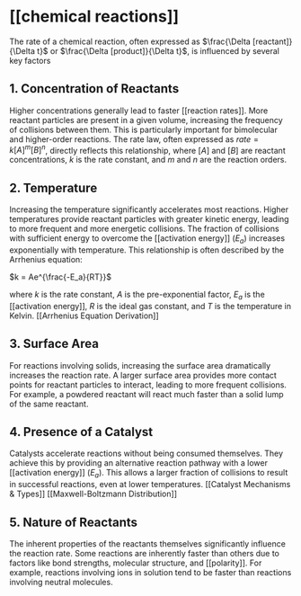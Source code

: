 
# [[chemical reactions]]

The rate of a chemical reaction, often expressed as $\frac{\Delta [reactant]}{\Delta t}$ or $\frac{\Delta [product]}{\Delta t}$, is influenced by several key factors

## 1. Concentration of Reactants

Higher concentrations generally lead to faster [[reaction rates]].  More reactant particles are present in a given volume, increasing the frequency of collisions between them.  This is particularly important for bimolecular and higher-order reactions.  The rate law, often expressed as  $rate = k[A]^m[B]^n$, directly reflects this relationship, where  $[A]$ and $[B]$ are reactant concentrations, $k$ is the rate constant, and $m$ and $n$ are the reaction orders.

## 2. Temperature

Increasing the temperature significantly accelerates most reactions.  Higher temperatures provide reactant particles with greater kinetic energy, leading to more frequent and more energetic collisions.  The fraction of collisions with sufficient energy to overcome the [[activation energy]] ($E_a$) increases exponentially with temperature. This relationship is often described by the Arrhenius equation:

$k = Ae^{\frac{-E_a}{RT}}$

where $k$ is the rate constant, $A$ is the pre-exponential factor, $E_a$ is the [[activation energy]], $R$ is the ideal gas constant, and $T$ is the temperature in Kelvin.  [[Arrhenius Equation Derivation]]

## 3. Surface Area

For reactions involving solids, increasing the surface area dramatically increases the reaction rate.  A larger surface area provides more contact points for reactant particles to interact, leading to more frequent collisions.  For example, a powdered reactant will react much faster than a solid lump of the same reactant.

## 4. Presence of a Catalyst

Catalysts accelerate reactions without being consumed themselves. They achieve this by providing an alternative reaction pathway with a lower [[activation energy]] ($E_a$).  This allows a larger fraction of collisions to result in successful reactions, even at lower temperatures.  [[Catalyst Mechanisms & Types]] [[Maxwell-Boltzmann Distribution]]

## 5. Nature of Reactants

The inherent properties of the reactants themselves significantly influence the reaction rate.  Some reactions are inherently faster than others due to factors like bond strengths, molecular structure, and [[polarity]].  For example, reactions involving ions in solution tend to be faster than reactions involving neutral molecules.